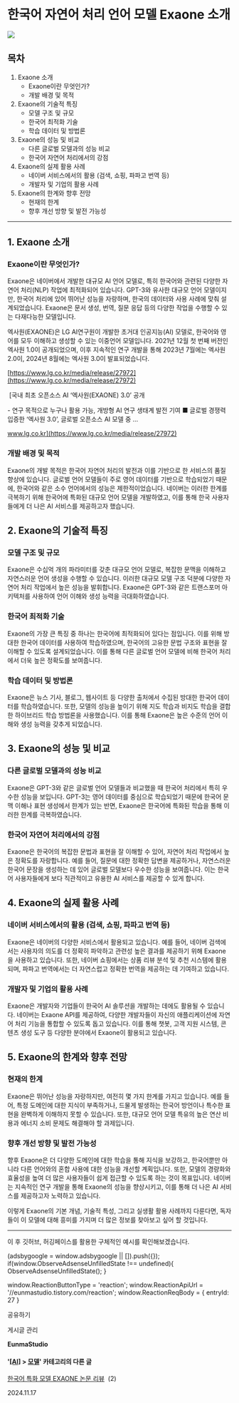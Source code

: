 
# 한국어 자연어 처리 언어 모델 Exaone 소개

![](https://blog.kakaocdn.net/dn/Ovsoz/btsKLsR7HYt/KMKCZjXy1CFNrKjP89sC30/img.png)

목차
--

1.  Exaone 소개
    *   Exaone이란 무엇인가?
    *   개발 배경 및 목적
2.  Exaone의 기술적 특징
    *   모델 구조 및 규모
    *   한국어 최적화 기술
    *   학습 데이터 및 방법론
3.  Exaone의 성능 및 비교
    *   다른 글로벌 모델과의 성능 비교
    *   한국어 자연어 처리에서의 강점
4.  Exaone의 실제 활용 사례
    *   네이버 서비스에서의 활용 (검색, 쇼핑, 파파고 번역 등)
    *   개발자 및 기업의 활용 사례
5.  Exaone의 한계와 향후 전망
    *   현재의 한계
    *   향후 개선 방향 및 발전 가능성

* * *

1\. Exaone 소개
-------------

### Exaone이란 무엇인가?

Exaone은 네이버에서 개발한 대규모 AI 언어 모델로, 특히 한국어와 관련된 다양한 자연어 처리(NLP) 작업에 최적화되어 있습니다. GPT-3와 유사한 대규모 언어 모델이지만, 한국어 처리에 있어 뛰어난 성능을 자랑하며, 한국의 데이터와 사용 사례에 맞춰 설계되었습니다. Exaone은 문서 생성, 번역, 질문 응답 등의 다양한 작업을 수행할 수 있는 다재다능한 모델입니다.

엑사원(EXAONE)은 LG AI연구원이 개발한 초거대 인공지능(AI) 모델로, 한국어와 영어를 모두 이해하고 생성할 수 있는 이중언어 모델입니다. 2021년 12월 첫 번째 버전인 엑사원 1.0이 공개되었으며, 이후 지속적인 연구 개발을 통해 2023년 7월에는 엑사원 2.0이, 2024년 8월에는 엑사원 3.0이 발표되었습니다.

[https://www.lg.co.kr/media/release/27972](https://www.lg.co.kr/media/release/27972)

 [국내 최초 오픈소스 AI ‘엑사원(EXAONE) 3.0’ 공개

\- 연구 목적으로 누구나 활용 가능, 개방형 AI 연구 생태계 발전 기여 ■ 글로벌 경쟁력 입증한 ‘엑사원 3.0’, 글로벌 오픈소스 AI 모델 중 ...

www.lg.co.kr](https://www.lg.co.kr/media/release/27972)

### 개발 배경 및 목적

Exaone의 개발 목적은 한국어 자연어 처리의 발전과 이를 기반으로 한 서비스의 품질 향상에 있습니다. 글로벌 언어 모델들이 주로 영어 데이터를 기반으로 학습되었기 때문에, 한국어와 같은 소수 언어에서의 성능은 제한적이었습니다. 네이버는 이러한 한계를 극복하기 위해 한국어에 특화된 대규모 언어 모델을 개발하였고, 이를 통해 한국 사용자들에게 더 나은 AI 서비스를 제공하고자 했습니다.

2\. Exaone의 기술적 특징
------------------

### 모델 구조 및 규모

Exaone은 수십억 개의 파라미터를 갖춘 대규모 언어 모델로, 복잡한 문맥을 이해하고 자연스러운 언어 생성을 수행할 수 있습니다. 이러한 대규모 모델 구조 덕분에 다양한 자연어 처리 작업에서 높은 성능을 발휘합니다. Exaone은 GPT-3와 같은 트랜스포머 아키텍처를 사용하여 언어 이해와 생성 능력을 극대화하였습니다.

### 한국어 최적화 기술

Exaone의 가장 큰 특징 중 하나는 한국어에 최적화되어 있다는 점입니다. 이를 위해 방대한 한국어 데이터를 사용하여 학습하였으며, 한국어의 고유한 문법 구조와 표현을 잘 이해할 수 있도록 설계되었습니다. 이를 통해 다른 글로벌 언어 모델에 비해 한국어 처리에서 더욱 높은 정확도를 보여줍니다.

### 학습 데이터 및 방법론

Exaone은 뉴스 기사, 블로그, 웹사이트 등 다양한 출처에서 수집된 방대한 한국어 데이터를 학습하였습니다. 또한, 모델의 성능을 높이기 위해 지도 학습과 비지도 학습을 결합한 하이브리드 학습 방법론을 사용했습니다. 이를 통해 Exaone은 높은 수준의 언어 이해와 생성 능력을 갖추게 되었습니다.

3\. Exaone의 성능 및 비교
-------------------

### 다른 글로벌 모델과의 성능 비교

Exaone은 GPT-3와 같은 글로벌 언어 모델들과 비교했을 때 한국어 처리에서 특히 우수한 성능을 보입니다. GPT-3는 영어 데이터를 중심으로 학습되었기 때문에 한국어 문맥 이해나 표현 생성에서 한계가 있는 반면, Exaone은 한국어에 특화된 학습을 통해 이러한 한계를 극복하였습니다.

### 한국어 자연어 처리에서의 강점

Exaone은 한국어의 복잡한 문법과 표현을 잘 이해할 수 있어, 자연어 처리 작업에서 높은 정확도를 자랑합니다. 예를 들어, 질문에 대한 정확한 답변을 제공하거나, 자연스러운 한국어 문장을 생성하는 데 있어 글로벌 모델보다 우수한 성능을 보여줍니다. 이는 한국어 사용자들에게 보다 직관적이고 유용한 AI 서비스를 제공할 수 있게 합니다.

4\. Exaone의 실제 활용 사례
--------------------

### 네이버 서비스에서의 활용 (검색, 쇼핑, 파파고 번역 등)

Exaone은 네이버의 다양한 서비스에서 활용되고 있습니다. 예를 들어, 네이버 검색에서는 사용자의 의도를 더 정확히 파악하고 관련성 높은 결과를 제공하기 위해 Exaone을 사용하고 있습니다. 또한, 네이버 쇼핑에서는 상품 리뷰 분석 및 추천 시스템에 활용되며, 파파고 번역에서는 더 자연스럽고 정확한 번역을 제공하는 데 기여하고 있습니다.

### 개발자 및 기업의 활용 사례

Exaone은 개발자와 기업들이 한국어 AI 솔루션을 개발하는 데에도 활용될 수 있습니다. 네이버는 Exaone API를 제공하여, 다양한 개발자들이 자신의 애플리케이션에 자연어 처리 기능을 통합할 수 있도록 돕고 있습니다. 이를 통해 챗봇, 고객 지원 시스템, 콘텐츠 생성 도구 등 다양한 분야에서 Exaone이 활용되고 있습니다.

5\. Exaone의 한계와 향후 전망
---------------------

### 현재의 한계

Exaone은 뛰어난 성능을 자랑하지만, 여전히 몇 가지 한계를 가지고 있습니다. 예를 들어, 특정 도메인에 대한 지식이 부족하거나, 드물게 발생하는 한국어 방언이나 특수한 표현을 완벽하게 이해하지 못할 수 있습니다. 또한, 대규모 언어 모델 특유의 높은 연산 비용과 에너지 소비 문제도 해결해야 할 과제입니다.

### 향후 개선 방향 및 발전 가능성

향후 Exaone은 더 다양한 도메인에 대한 학습을 통해 지식을 보강하고, 한국어뿐만 아니라 다른 언어와의 혼합 사용에 대한 성능을 개선할 계획입니다. 또한, 모델의 경량화와 효율성을 높여 더 많은 사용자들이 쉽게 접근할 수 있도록 하는 것이 목표입니다. 네이버는 지속적인 연구 개발을 통해 Exaone의 성능을 향상시키고, 이를 통해 더 나은 AI 서비스를 제공하고자 노력하고 있습니다.

이렇게 Exaone의 기본 개념, 기술적 특성, 그리고 실생활 활용 사례까지 다룬다면, 독자들이 이 모델에 대해 흥미를 가지며 더 많은 정보를 찾아보고 싶어 할 것입니다.

* * *

이 후 깃허브, 허깅페이스를 활용한 구체적인 예시를 확인해보겠습니다.

(adsbygoogle = window.adsbygoogle || \[\]).push({}); if(window.ObserveAdsenseUnfilledState !== undefined){ ObserveAdsenseUnfilledState(); }

window.ReactionButtonType = 'reaction'; window.ReactionApiUrl = '//eunmastudio.tistory.com/reaction'; window.ReactionReqBody = { entryId: 27 }

공유하기

게시글 관리

**EunmaStudio**

#### '[\[AI\]](/category/%5BAI%5D) > [모델](/category/%5BAI%5D/%EB%AA%A8%EB%8D%B8)' 카테고리의 다른 글

[한국어 특화 모델 EXAONE 논문 리뷰](/28)  (2)

2024.11.17
            